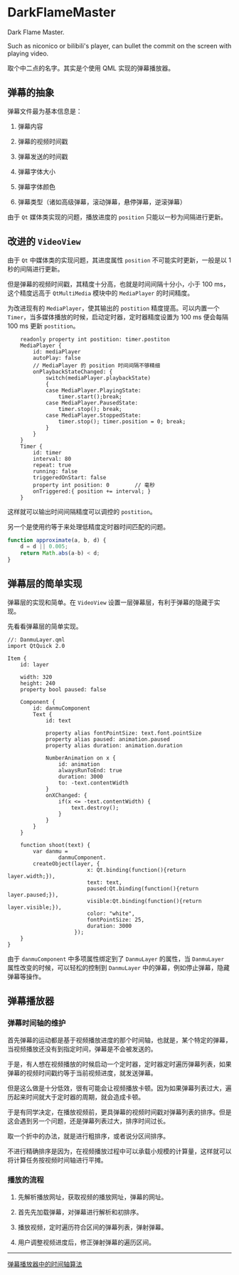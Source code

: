 # DarkFlameMaster

Dark Flame Master.

Such as niconico or bilibili's player, can bullet the commit on the screen with playing video.

取个中二点的名字。其实是个使用 QML 实现的弹幕播放器。

## 弹幕的抽象

弹幕文件最为基本信息是：

1. 弹幕内容

2. 弹幕的视频时间戳

3. 弹幕发送的时间戳

4. 弹幕字体大小

5. 弹幕字体颜色

6. 弹幕类型（诸如高级弹幕，滚动弹幕，悬停弹幕，逆滚弹幕）

由于 `Qt` 媒体类实现的问题，播放进度的 `position` 只能以一秒为间隔进行更新。

## 改进的 `VideoView`

由于 `Qt` 中媒体类的实现问题，其进度属性 `position` 不可能实时更新，一般是以 1 秒的间隔进行更新。

但是弹幕的视频时间戳，其精度十分高，也就是时间间隔十分小，小于 100 ms，这个精度远高于 `QtMultiMedia` 模块中的 `MediaPlayer` 的时间精度。

为改进现有的 `MediaPlayer`，使其输出的 `postition` 精度提高。可以内置一个 `Timer`，当多媒体播放的时候，启动定时器，定时器精度设置为 100 ms 便会每隔 100 ms 更新 `postition`。

```
    readonly property int postition: timer.postiton
    MediaPlayer {
        id: mediaPlayer
        autoPlay: false
        // MediaPlayer 的 position 时间间隔不够精细
        onPlaybackStateChanged: {
            switch(mediaPlayer.playbackState)
            {
            case MediaPlayer.PlayingState:
                timer.start();break;
            case MediaPlayer.PausedState:
                timer.stop(); break;
            case MediaPlayer.StoppedState:
                timer.stop(); timer.position = 0; break;
            }
        }
    }
    Timer {
        id: timer
        interval: 80
        repeat: true
        running: false
        triggeredOnStart: false
        property int position: 0        // 毫秒
        onTriggered:{ position += interval; }
    }
```

这样就可以输出时间间隔精度可以调控的 `postition`。

另一个是使用约等于来处理低精度定时器时间匹配的问题。

```js
function approximate(a, b, d) {
    d = d || 0.005;
    return Math.abs(a-b) < d;
}
``` 

## 弹幕层的简单实现

弹幕层的实现和简单。在 `VideoView` 设置一层弹幕层，有利于弹幕的隐藏于实现。

先看看弹幕层的简单实现。

```
//: DanmuLayer.qml
import QtQuick 2.0

Item {
    id: layer

    width: 320
    height: 240
    property bool paused: false

    Component {
        id: danmuComponent
        Text {
            id: text

            property alias fontPointSize: text.font.pointSize
            property alias paused: animation.paused
            property alias duration: animation.duration

            NumberAnimation on x {
                id: animation
                alwaysRunToEnd: true
                duration: 3000
                to: -text.contentWidth
            }
            onXChanged: {
                if(x <= -text.contentWidth) {
                    text.destroy();
                }
            }
        }
    }

    function shoot(text) {
        var danmu =
                danmuComponent.
        createObject(layer, {
                         x: Qt.binding(function(){return layer.width;}),
                         text: text,
                         paused:Qt.binding(function(){return layer.paused;}),
                         visible:Qt.binding(function(){return layer.visible;}),
                         color: "white",
                         fontPointSize: 25,
                         duration: 3000
                     });
    }
}
```

由于 `danmuComponent` 中多项属性绑定到了 `DanmuLayer` 的属性，当 `DanmuLayer` 属性改变的时候，可以轻松的控制到 `DanmuLayer` 中的弹幕，例如停止弹幕，隐藏弹幕等操作。

## 弹幕播放器

### 弹幕时间轴的维护

首先弹幕的运动都是基于视频播放进度的那个时间轴，也就是，某个特定的弹幕，当视频播放还没有到指定时间，弹幕是不会被发送的。

于是，有人想在视频播放的时候启动一个定时器，定时器定时遍历弹幕列表，如果弹幕的视频时间戳约等于当前视频进度，就发送弹幕。

但是这么做是十分低效，很有可能会让视频播放卡顿。因为如果弹幕列表过大，遍历起来时间就大于定时器的周期，就会造成卡顿。

于是有同学决定，在播放视频前，更具弹幕的视频时间戳对弹幕列表的排序。但是这会遇到另一个问题，还是弹幕列表过大，排序时间过长。

取一个折中的办法，就是进行粗排序，或者说分区间排序。

不进行精确排序是因为，在视频播放过程中可以承载小规模的计算量，这样就可以将计算任务按视频时间轴进行平摊。

### 播放的流程

1. 先解析播放网址，获取视频的播放网址，弹幕的网址。

2. 首先先加载弹幕，对弹幕进行解析和初排序。

3. 播放视频，定时遍历符合区间的弹幕列表，弹射弹幕。

4. 用户调整视频进度后，修正弹射弹幕的遍历区间。

---

[弹幕播放器中的时间轴算法](http://blog.sina.com.cn/s/blog_630555440100ueju.html)